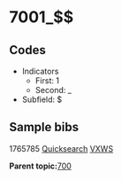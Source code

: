 # 7001\_$$

## Codes

-   Indicators
    -   First: 1
    -   Second: \_
-   Subfield: $

## Sample bibs

1765785 [Quicksearch](https://search.library.yale.edu/catalog/1765785) [VXWS](http://prodorbis.library.yale.edu:7014/vxws/GetHoldingsService?bibId=1765785)

**Parent topic:**[700](../../tags/700/700.md)

